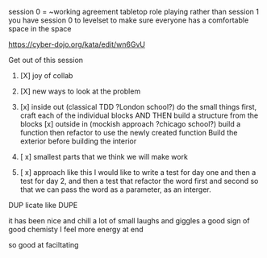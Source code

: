 session 0 = ~working agreement
tabletop role playing
rather than session 1
you have session 0 to levelset    to make sure everyone has a comfortable space in the space

https://cyber-dojo.org/kata/edit/wn6GvU

Get out of this session
1. [X] joy of collab
2. [X] new ways to look at the problem
1. [x] inside out (classical TDD ?London school?)
do the small things first, craft each of the individual blocks AND THEN
build a structure from the blocks
  [x] outside in (mockish approach ?chicago school?)
build a function then refactor to use the newly created function 
Build the exterior before building the interior

2. [ x] smallest parts that we think we will make work

4. [ x] approach like this
        I would like to write a test for day one and then a test for day 2, and then a test that refactor the word first and second so that we can pass the word as a parameter, as an interger.

DUP licate  like DUPE 

it has been nice and chill
a lot of small laughs and giggles
a good sign of good chemisty
I feel more energy at end

so good at faciltating 
